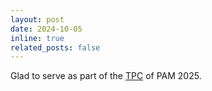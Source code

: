 ```yaml
---
layout: post
date: 2024-10-05
inline: true
related_posts: false
---
```


Glad to serve as part of the [TPC](https://udesa.edu.ar/pam25/committees) of PAM 2025.
